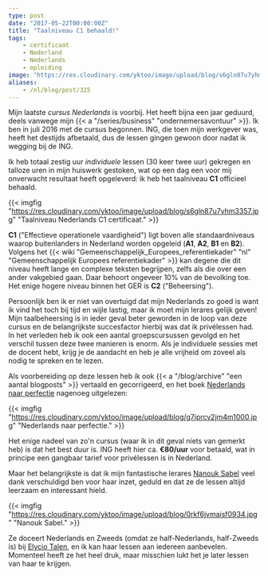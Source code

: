 ```yaml
---
type: post
date: "2017-05-22T00:00:00Z"
title: "Taalniveau C1 behaald!"
tags:
    - certificaat
    - Nederland
    - Nederlands
    - opleiding
image: "https://res.cloudinary.com/yktoo/image/upload/blog/s6gln87u7yhm3357.jpg"
aliases:
    - /nl/blog/post/325
---
```


Mijn laatste *cursus Nederlands* is voorbij. Het heeft bijna een jaar geduurd, deels vanwege mijn {{< a "/series/business" "ondernemersavontuur" >}}. Ik ben in juli 2016 met de cursus begonnen. ING, die toen mijn werkgever was, heeft het destijds afbetaald, dus de lessen gingen gewoon door nadat ik wegging bij de ING.

<!--more-->

Ik heb totaal zestig uur *individuele* lessen (30 keer twee uur) gekregen en talloze uren in mijn huiswerk gestoken, wat op een dag een voor mij onverwacht resultaat heeft opgeleverd: ik heb het taalniveau **C1** officieel behaald.

{{< imgfig "https://res.cloudinary.com/yktoo/image/upload/blog/s6gln87u7yhm3357.jpg" "Taalniveau Nederlands C1 certificaat." >}}

**C1** ("Effectieve operationele vaardigheid") ligt boven alle standaardniveaus waarop buitenlanders in Nederland worden opgeleid (**A1**, **A2**, **B1** en **B2**). Volgens het {{< wiki "Gemeenschappelijk_Europees_referentiekader" "nl" "Gemeenschappelijk Europees referentiekader" >}} kan degene die dit niveau heeft lange en complexe teksten begrijpen, zelfs als die over een ander vakgebied gaan. Daar behoort ongeveer 10% van de bevolking toe. Het enige hogere niveau binnen het GER is **C2** ("Beheersing").

Persoonlijk ben ik er niet van overtuigd dat mijn Nederlands zo goed is want ik vind het toch bij tijd en wijle lastig, maar ik moet mijn lerares gelijk geven! Mijn taalbeheersing is in ieder geval beter geworden in de loop van deze cursus en de belangrijkste succesfactor hierbij was dat ik privélessen had. In het verleden heb ik ook een aantal groepscursussen gevolgd en het verschil tussen deze twee manieren is enorm. Als je individuele sessies met de docent hebt, krijg je de aandacht en heb je alle vrijheid om zoveel als nodig te spreken en te lezen.

Als voorbereiding op deze lessen heb ik ook {{< a "/blog/archive" "een aantal blogposts" >}} vertaald en gecorrigeerd, en het boek [Nederlands naar perfectie](https://shop.coutinho.nl/store_nl/nederlands-naar-perfectie.html) nagenoeg uitgelezen:

{{< imgfig "https://res.cloudinary.com/yktoo/image/upload/blog/g7iprcv2jm4m1000.jpg" "Nederlands naar perfectie." >}}

Het enige nadeel van zo'n cursus (waar ik in dit geval niets van gemerkt heb) is dat het best duur is. ING heeft hier ca. **€80/uur** voor betaald, wat in principe een gangbaar tarief voor privélessen is in Nederland.

Maar het belangrijkste is dat ik mijn fantastische lerares [Nanouk Sabel](https://www.linkedin.com/in/nanouksabel/) veel dank verschuldigd ben voor haar inzet, geduld en dat ze de lessen altijd leerzaam en interessant hield.

{{< imgfig "https://res.cloudinary.com/yktoo/image/upload/blog/0rkf6jvmaisf0934.jpg" "Nanouk Sabel." >}}

Ze doceert Nederlands en Zweeds (omdat ze half-Nederlands, half-Zweeds is) bij [Elycio Talen](http://elyciotalen.nl/), en ik kan haar lessen aan iedereen aanbevelen. Momenteel heeft ze het heel druk, maar misschien lukt het je later lessen van haar te krijgen.
